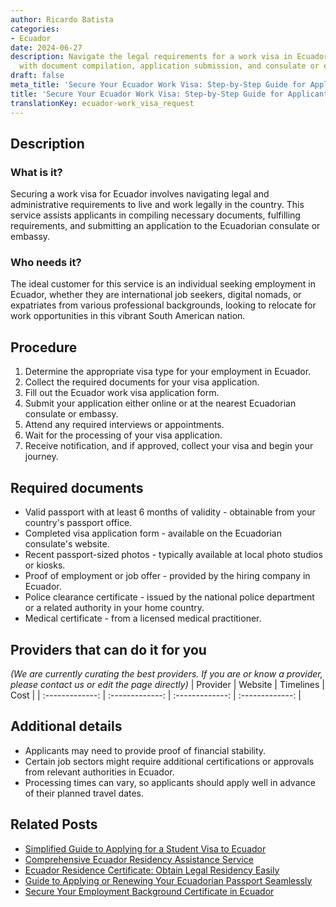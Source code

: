 ```yaml
---
author: Ricardo Batista
categories:
- Ecuador
date: 2024-06-27
description: Navigate the legal requirements for a work visa in Ecuador. Assistance
  with document compilation, application submission, and consulate or embassy procedures.
draft: false
meta_title: 'Secure Your Ecuador Work Visa: Step-by-Step Guide for Applicants'
title: 'Secure Your Ecuador Work Visa: Step-by-Step Guide for Applicants'
translationKey: ecuador-work_visa_request
---
```



## Description
### What is it?
Securing a work visa for Ecuador involves navigating legal and administrative requirements to live and work legally in the country. This service assists applicants in compiling necessary documents, fulfilling requirements, and submitting an application to the Ecuadorian consulate or embassy.

### Who needs it?
The ideal customer for this service is an individual seeking employment in Ecuador, whether they are international job seekers, digital nomads, or expatriates from various professional backgrounds, looking to relocate for work opportunities in this vibrant South American nation.

## Procedure

1. Determine the appropriate visa type for your employment in Ecuador.
2. Collect the required documents for your visa application.
3. Fill out the Ecuador work visa application form.
4. Submit your application either online or at the nearest Ecuadorian consulate or embassy.
5. Attend any required interviews or appointments.
6. Wait for the processing of your visa application.
7. Receive notification, and if approved, collect your visa and begin your journey.


## Required documents

- Valid passport with at least 6 months of validity - obtainable from your country's passport office.
- Completed visa application form - available on the Ecuadorian consulate's website.
- Recent passport-sized photos - typically available at local photo studios or kiosks.
- Proof of employment or job offer - provided by the hiring company in Ecuador.
- Police clearance certificate - issued by the national police department or a related authority in your home country.
- Medical certificate - from a licensed medical practitioner.


## Providers that can do it for you
_(We are currently curating the best providers. If you are or know a provider, please contact us or edit the page directly)_
| Provider        |     Website     |     Timelines    |       Cost      |
| :-------------: | :-------------: |  :-------------: | :-------------: |

## Additional details

- Applicants may need to provide proof of financial stability.
- Certain job sectors might require additional certifications or approvals from relevant authorities in Ecuador.
- Processing times can vary, so applicants should apply well in advance of their planned travel dates.




## Related Posts

- [Simplified Guide to Applying for a Student Visa to Ecuador](https://tramitit.com/guides/ecuador/student_visa_request/)
- [Comprehensive Ecuador Residency Assistance Service](https://tramitit.com/guides/ecuador/residency_request/)
- [Ecuador Residence Certificate: Obtain Legal Residency Easily](https://tramitit.com/guides/ecuador/residence_certificate/)
- [Guide to Applying or Renewing Your Ecuadorian Passport Seamlessly](https://tramitit.com/guides/ecuador/ecuadorian_passport/)
- [Secure Your Employment Background Certificate in Ecuador](https://tramitit.com/guides/ecuador/employment_background_certificate/)